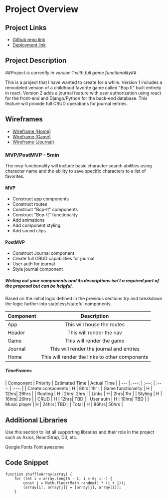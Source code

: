 # Project Overview

## Project Links

- [Github repo link](https://github.com/Elle-Thompson/MeTime)
- [Deployment link](https://elle-thompson-metime.netlify.app/game)

## Project Description

##*Project is currently in version 1 with full game functionality*##

This is a project that I have wanted to create for a while. Version 1 includes a remodeled version of a childhood favorite game called "Bop It" built entirely in react. Version 2 adds a journal feature with user authorization using react for the front-end and Django/Python for the back-end database. This feature will provide full CRUD operations for journal entries.



## Wireframes



- [Wireframe (Home)](https://res.cloudinary.com/dhslunnmd/image/upload/v1639700144/Project%204%20-%20MeTime%20%28screenshots%29/Screen_Shot_2021-12-16_at_4.13.25_PM_numvng.png)
- [Wireframe (Game)](https://res.cloudinary.com/dhslunnmd/image/upload/v1639700150/Project%204%20-%20MeTime%20%28screenshots%29/Screen_Shot_2021-12-16_at_4.13.41_PM_xalahn.png )
- [Wireframe (Journal)](https://res.cloudinary.com/dhslunnmd/image/upload/v1639700155/Project%204%20-%20MeTime%20%28screenshots%29/Screen_Shot_2021-12-16_at_4.13.55_PM_gclqt2.png )




### MVP/PostMVP - 5min

The mvp functionality will include basic character search abilities using character name and the ability to save specific characters to a list of favorites.

#### MVP 
- Construct app components
- Construct routes
- Construct "Bop-It" components
- Construct "Bop-It" functionality 
- Add animations
- Add component styling
- Add sound clips
#### PostMVP 
- Construct Journal component
- Create full CRUD capabilities for journal
- User auth for journal
- Style journal component


##### Writing out your components and its descriptions isn't a required part of the proposal but can be helpful.

Based on the initial logic defined in the previous sections try and breakdown the logic further into stateless/stateful components. 

| Component | Description | 
| --- | :---: |  
| App | This will house the routes| 
| Header | This will render the nav | 
| Game | This will render the game | 
| Journal | This will render the journal and entries|
| Home | This will render the links to other components |


##### TimeFrames

| Component | Priority | Estimated Time | Actual Time |
| --- | :---: |  :---: | :---: | :---: |
| Create components | H | 8hrs| 1hr |
| Game functionality | H | 12hrs| 26hrs |
| Routing | H | 2hrs| 2hrs |
| Links | H | 2hrs| 1hr |
| Styling | H | 16hrs| 20hrs |
| CRUD | H | 12hrs| TBD |
| User auth | H | 10hrs| TBD |
| Music player | H | 24hrs| TBD |
| Total | H | 86hrs| 50hrs |

## Additional Libraries
 Use this section to list all supporting libraries and their role in the project such as Axios, ReactStrap, D3, etc. 

Google Fonts
Font awesome

## Code Snippet

<!-- This snippet was borrowed from stackoverflow - https://stackoverflow.com/questions/2450954/how-to-randomize-shuffle-a-javascript-array -->

```
function shuffleArray(array) {
    for (let i = array.length - 1; i > 0; i--) {
        const j = Math.floor(Math.random() * (i + 1));
        [array[i], array[j]] = [array[j], array[i]];
    }
```
